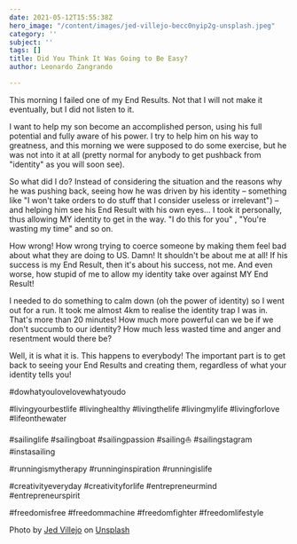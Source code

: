 ```yaml
---
date: 2021-05-12T15:55:38Z
hero_image: "/content/images/jed-villejo-becc0nyip2g-unsplash.jpeg"
category: ''
subject: ''
tags: []
title: Did You Think It Was Going to Be Easy?
author: Leonardo Zangrando

---
```

This morning I failed one of my End Results. Not that I will not make it eventually, but I did not listen to it.

I want to help my son become an accomplished person, using his full potential and fully aware of his power. I try to help him on his way to greatness, and this morning we were supposed to do some exercise, but he was not into it at all (pretty normal for anybody to get pushback from "identity" as you will soon see).

So what did I do? Instead of considering the situation and the reasons why he was pushing back, seeing how he was driven by his identity – something like "I won't take orders to do stuff that I consider useless or irrelevant") –and helping him see his End Result with his own eyes... I took it personally, thus allowing MY identity to get in the way. "I do this for you" , "You're wasting my time" and so on.

How wrong! How wrong trying to coerce someone by making them feel bad about what they are doing to US. Damn! It shouldn't be about me at all! If his success is my End Result, then it's about his success, not me. And even worse, how stupid of me to allow my identity take over against MY End Result!

I needed to do something to calm down (oh the power of identity) so I went out for a run. It took me almost 4km to realise the identity trap I was in. That's more than 20 minutes! How much more powerful can we be if we don't succumb to our identity? How much less wasted time and anger and resentment would there be?

Well, it is what it is. This happens to everybody! The important part is to get back to seeing your End Results and creating them, regardless of what your identity tells you!

\#dowhatyoulovelovewhatyoudo

\#livingyourbestlife #livinghealthy #livingthelife #livingmylife #livingforlove #lifeonthewater

\#sailinglife #sailingboat #sailingpassion #sailing⛵ #sailingstagram #instasailing

\#runningismytherapy #runninginspiration #runningislife

\#creativityeveryday #creativityforlife #entrepreneurmind #entrepreneurspirit

\#freedomisfree #freedommachine #freedomfighter #freedomlifestyle

Photo by [Jed Villejo](https://unsplash.com/@jmvillejo?utm_source=unsplash&utm_medium=referral&utm_content=creditCopyText) on [Unsplash](https://unsplash.com/s/photos/father-son-running?utm_source=unsplash&utm_medium=referral&utm_content=creditCopyText)